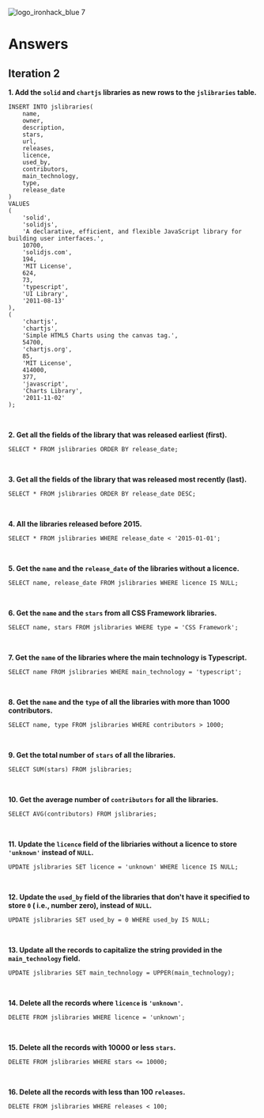 ![logo_ironhack_blue 7](https://user-images.githubusercontent.com/23629340/40541063-a07a0a8a-601a-11e8-91b5-2f13e4e6b441.png)

# Answers

## Iteration 2

**1. Add the `solid` and `chartjs` libraries as new rows to the `jslibraries` table.**

```
INSERT INTO jslibraries(
    name,
    owner,
    description,
    stars,
    url,
    releases,
    licence,
    used_by,
    contributors,
    main_technology,
    type,
    release_date
)
VALUES
(
    'solid',
    'solidjs',
    'A declarative, efficient, and flexible JavaScript library for building user interfaces.',
    10700,
    'solidjs.com',
    194,
    'MIT License',
    624,
    73,
    'typescript',
    'UI Library',
    '2011-08-13'
),
(
    'chartjs',
    'chartjs',
    'Simple HTML5 Charts using the canvas tag.',
    54700,
    'chartjs.org',
    85,
    'MIT License',
    414000,
    377,
    'javascript',
    'Charts Library',
    '2011-11-02'
);
```

<br>

**2. Get all the fields of the library that was released earliest (first).**

```
SELECT * FROM jslibraries ORDER BY release_date;
```

<br>

**3. Get all the fields of the library that was released most recently (last).**

```
SELECT * FROM jslibraries ORDER BY release_date DESC;
```

<br>

**4. All the libraries released before 2015.**

```
SELECT * FROM jslibraries WHERE release_date < '2015-01-01';
```

<br>

**5. Get the `name` and the `release_date` of the libraries without a licence.**

```
SELECT name, release_date FROM jslibraries WHERE licence IS NULL;
```

<br>

**6. Get the `name` and the `stars` from all CSS Framework libraries.**

```
SELECT name, stars FROM jslibraries WHERE type = 'CSS Framework';
```

<br>

**7. Get the `name` of the libraries where the main technology is Typescript.**

```
SELECT name FROM jslibraries WHERE main_technology = 'typescript';
```

<br>

**8. Get the `name` and the `type` of all the libraries with more than 1000 contributors.**

```
SELECT name, type FROM jslibraries WHERE contributors > 1000;
```

<br>

**9. Get the total number of `stars` of all the libraries.**

```
SELECT SUM(stars) FROM jslibraries;
```

<br>

**10. Get the average number of `contributors` for all the libraries.**

```
SELECT AVG(contributors) FROM jslibraries;
```

<br>

**11. Update the `licence` field of the libriaries without a licence to store `'unknown'` instead of `NULL`.**

```
UPDATE jslibraries SET licence = 'unknown' WHERE licence IS NULL;
```

<br>

**12. Update the `used_by` field of the libraries that don't have it specified to store `0` ( i.e., number zero), instead of `NULL`.**

```
UPDATE jslibraries SET used_by = 0 WHERE used_by IS NULL;
```

<br>

**13. Update all the records to capitalize the string provided in the `main_technology` field.**

```
UPDATE jslibraries SET main_technology = UPPER(main_technology);
```

<br>

**14. Delete all the records where `licence` is `'unknown'`.**

```
DELETE FROM jslibraries WHERE licence = 'unknown';
```

<br>

**15. Delete all the records with 10000 or less `stars`.**

```
DELETE FROM jslibraries WHERE stars <= 10000;
```

<br>

**16. Delete all the records with less than 100 `releases`.**

```
DELETE FROM jslibraries WHERE releases < 100;
```

<br>
